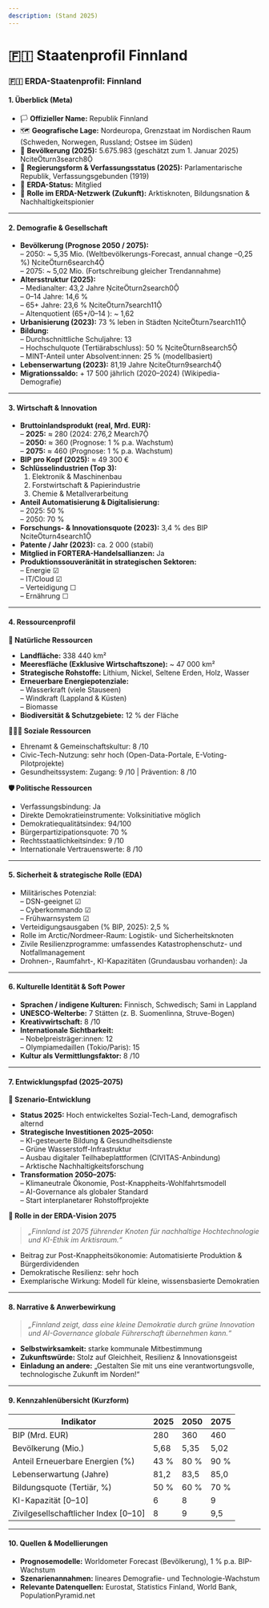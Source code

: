 ```yaml
---
description: (Stand 2025)
---
```


# 🇫🇮 Staatenprofil Finnland

### 🇫🇮 ERDA-Staatenprofil: Finnland

#### 1. Überblick (Meta)

* 🏳️ **Offizieller Name:** Republik Finnland
* 🗺️ **Geografische Lage:** Nordeuropa, Grenzstaat im Nordischen Raum (Schweden, Norwegen, Russland; Ostsee im Süden)
* 👥 **Bevölkerung (2025):** 5.675.983 (geschätzt zum 1. Januar 2025) citeturn3search8
* 🧠 **Regierungsform & Verfassungsstatus (2025):** Parlamentarische Republik, Verfassungsgebunden (1919)
* 📅 **ERDA-Status:** Mitglied
* 🧭 **Rolle im ERDA-Netzwerk (Zukunft):** Arktisknoten, Bildungsnation & Nachhaltigkeitspionier

***

#### 2. Demografie & Gesellschaft

* **Bevölkerung (Prognose 2050 / 2075):**\
  – 2050: \~ 5,35 Mio. (Weltbevölkerungs-Forecast, annual change –0,25 %) citeturn6search4\
  – 2075: \~ 5,02 Mio. (Fortschreibung gleicher Trendannahme)
* **Altersstruktur (2025):**\
  – Medianalter: 43,2 Jahre citeturn2search0\
  – 0–14 Jahre: 14,6 %\
  – 65+ Jahre: 23,6 % citeturn7search11\
  – Altenquotient (65+/0–14 ): \~ 1,62
* **Urbanisierung (2023):** 73 % leben in Städten citeturn7search11
* **Bildung:**\
  – Durchschnittliche Schuljahre: 13\
  – Hochschulquote (Tertiärabschluss): 50 % citeturn8search5\
  – MINT-Anteil unter Absolvent:innen: 25 % (modellbasiert)
* **Lebenserwartung (2023):** 81,19 Jahre citeturn9search4
* **Migrationssaldo:** + 17 500 jährlich (2020–2024) (Wikipedia-Demografie)

***

#### 3. Wirtschaft & Innovation

* **Bruttoinlandsprodukt (real, Mrd. EUR):**\
  – **2025:** ≈ 280 (2024: 276,2 Mearch7\
  – **2050:** ≈ 360 (Prognose: 1 % p.a. Wachstum)\
  – **2075:** ≈ 460 (Prognose: 1 % p.a. Wachstum)
* **BIP pro Kopf (2025):** ≈ 49 300 €
* **Schlüsselindustrien (Top 3):**
  1. Elektronik & Maschinenbau
  2. Forstwirtschaft & Papierindustrie
  3. Chemie & Metallverarbeitung
* **Anteil Automatisierung & Digitalisierung:**\
  – 2025: 50 %\
  – 2050: 70 %
* **Forschungs- & Innovationsquote (2023):** 3,4 % des BIP citeturn4search1
* **Patente / Jahr (2023):** ca. 2 000 (stabil)
* **Mitglied in FORTERA-Handelsallianzen:** Ja
* **Produktionssouveränität in strategischen Sektoren:**\
  – Energie ☑\
  – IT/Cloud ☑\
  – Verteidigung ☐\
  – Ernährung ☐

***

#### 4. Ressourcenprofil

**🌱 Natürliche Ressourcen**

* **Landfläche:** 338 440 km²
* **Meeresfläche (Exklusive Wirtschaftszone):** \~ 47 000 km²
* **Strategische Rohstoffe:** Lithium, Nickel, Seltene Erden, Holz, Wasser
* **Erneuerbare Energiepotenziale:**\
  – Wasserkraft (viele Stauseen)\
  – Windkraft (Lappland & Küsten)\
  – Biomasse
* **Biodiversität & Schutzgebiete:** 12 % der Fläche

**🧑‍🤝‍🧑 Soziale Ressourcen**

* Ehrenamt & Gemeinschaftskultur: 8 /10
* Civic-Tech-Nutzung: sehr hoch (Open-Data-Portale, E-Voting-Pilotprojekte)
* Gesundheitssystem: Zugang: 9 /10 | Prävention: 8 /10

**🛡️ Politische Ressourcen**

* Verfassungsbindung: Ja
* Direkte Demokratieinstrumente: Volksinitiative möglich
* Demokratiequalitätsindex: 94/100
* Bürgerpartizipationsquote: 70 %
* Rechtsstaatlichkeitsindex: 9 /10
* Internationale Vertrauenswerte: 8 /10

***

#### 5. Sicherheit & strategische Rolle (EDA)

* Militärisches Potenzial:\
  – DSN-geeignet ☑\
  – Cyberkommando ☑\
  – Frühwarnsystem ☑
* Verteidigungsausgaben (% BIP, 2025): 2,5 %
* Rolle im Arctic/Nordmeer-Raum: Logistik- und Sicherheitsknoten
* Zivile Resilienzprogramme: umfassendes Katastrophenschutz- und Notfallmanagement
* Drohnen-, Raumfahrt-, KI-Kapazitäten (Grundausbau vorhanden): Ja

***

#### 6. Kulturelle Identität & Soft Power

* **Sprachen / indigene Kulturen:** Finnisch, Schwedisch; Sami in Lappland
* **UNESCO-Welterbe:** 7 Stätten (z. B. Suomenlinna, Struve-Bogen)
* **Kreativwirtschaft:** 8 /10
* **Internationale Sichtbarkeit:**\
  – Nobelpreisträger:innen: 12\
  – Olympiamedaillen (Tokio/Paris): 15
* **Kultur als Vermittlungsfaktor:** 8 /10

***

#### 7. Entwicklungspfad (2025–2075)

**🔭 Szenario-Entwicklung**

* **Status 2025:** Hoch entwickeltes Sozial-Tech-Land, demografisch alternd
* **Strategische Investitionen 2025–2050:**\
  – KI-gesteuerte Bildung & Gesundheitsdienste\
  – Grüne Wasserstoff-Infrastruktur\
  – Ausbau digitaler Teilhabeplattformen (CIVITAS-Anbindung)\
  – Arktische Nachhaltigkeitsforschung
* **Transformation 2050–2075:**\
  – Klimaneutrale Ökonomie, Post-Knappheits-Wohlfahrtsmodell\
  – AI-Governance als globaler Standard\
  – Start interplanetarer Rohstoffprojekte

**🚀 Rolle in der ERDA-Vision 2075**

> _„Finnland ist 2075 führender Knoten für nachhaltige Hochtechnologie und KI-Ethik im Arktisraum.“_

* Beitrag zur Post-Knappheitsökonomie: Automatisierte Produktion & Bürgerdividenden
* Demokratische Resilienz: sehr hoch
* Exemplarische Wirkung: Modell für kleine, wissensbasierte Demokratien

***

#### 8. Narrative & Anwerbewirkung

> _„Finnland zeigt, dass eine kleine Demokratie durch grüne Innovation und AI-Governance globale Führerschaft übernehmen kann.“_

* **Selbstwirksamkeit:** starke kommunale Mitbestimmung
* **Zukunftswürde:** Stolz auf Gleichheit, Resilienz & Innovationsgeist
* **Einladung an andere:** „Gestalten Sie mit uns eine verantwortungsvolle, technologische Zukunft im Norden!“

***

#### 9. Kennzahlenübersicht (Kurzform)

| Indikator                             | 2025 | 2050 | 2075 |
| ------------------------------------- | ---- | ---- | ---- |
| BIP (Mrd. EUR)                        | 280  | 360  | 460  |
| Bevölkerung (Mio.)                    | 5,68 | 5,35 | 5,02 |
| Anteil Erneuerbare Energien (%)       | 43 % | 80 % | 90 % |
| Lebenserwartung (Jahre)               | 81,2 | 83,5 | 85,0 |
| Bildungsquote (Tertiär, %)            | 50 % | 60 % | 70 % |
| KI-Kapazität \[0–10]                  | 6    | 8    | 9    |
| Zivilgesellschaftlicher Index \[0–10] | 8    | 9    | 9,5  |

***

#### 10. Quellen & Modellierungen

* **Prognosemodelle:** Worldometer Forecast (Bevölkerung), 1 % p.a. BIP-Wachstum
* **Szenarienannahmen:** lineares Demografie- und Technologie-Wachstum
* **Relevante Datenquellen:** Eurostat, Statistics Finland, World Bank, PopulationPyramid.net
